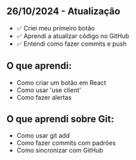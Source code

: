 ## 26/10/2024 - Atualização
- ✅ Criei meu primeiro botão
- ✅ Aprendi a atualizar código no GitHub
- ✅ Entendi como fazer commits e push

## O que aprendi:
- Como criar um botão em React
- Como usar 'use client'
- Como fazer alertas

## O que aprendi sobre Git:
- Como usar git add
- Como fazer commits com padrões
- Como sincronizar com GitHub